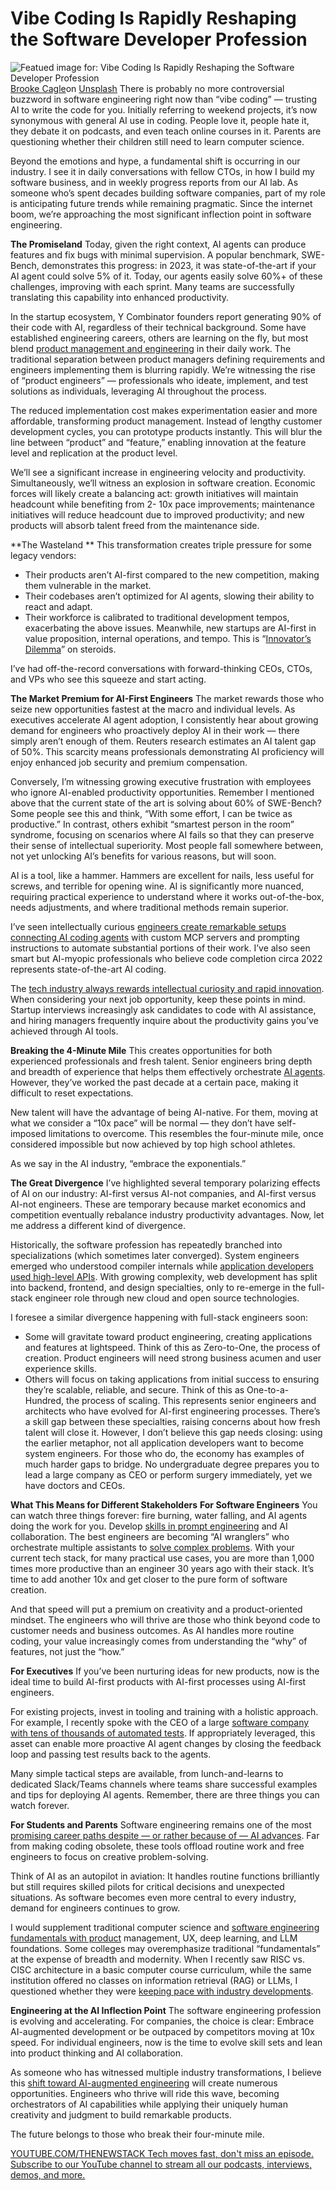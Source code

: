 # Vibe Coding Is Rapidly Reshaping the Software Developer Profession
![Featued image for: Vibe Coding Is Rapidly Reshaping the Software Developer Profession](https://cdn.thenewstack.io/media/2025/04/e79d5e19-brooke-cagle-xcgh5_-qixc-unsplash-1024x683.jpg)
[Brooke Cagle](https://unsplash.com/@brookecagle?utm_content=creditCopyText&utm_medium=referral&utm_source=unsplash)on
[Unsplash](https://unsplash.com/photos/woman-using-laptop-while-sitting-on-chair-xcgh5_-QIXc?utm_content=creditCopyText&utm_medium=referral&utm_source=unsplash)
There is probably no more controversial buzzword in software engineering right now than “vibe coding” — trusting AI to write the code for you. Initially referring to weekend projects, it’s now synonymous with general AI use in coding. People love it, people hate it, they debate it on podcasts, and even teach online courses in it. Parents are questioning whether their children still need to learn computer science.

Beyond the emotions and hype, a fundamental shift is occurring in our industry. I see it in daily conversations with fellow CTOs, in how I build my software business, and in weekly progress reports from our AI lab. As someone who’s spent decades building software companies, part of my role is anticipating future trends while remaining pragmatic. Since the internet boom, we’re approaching the most significant inflection point in software engineering.

**The Promiseland**
Today, given the right context, AI agents can produce features and fix bugs with minimal supervision. A popular benchmark, SWE-Bench, demonstrates this progress: in 2023, it was state-of-the-art if your AI agent could solve 5% of it. Today, our agents easily solve 60%+ of these challenges, improving with each sprint. Many teams are successfully translating this capability into enhanced productivity.

In the startup ecosystem, Y Combinator founders report generating 90% of their code with AI, regardless of their technical background. Some have established engineering careers, others are learning on the fly, but most blend [product management and engineering](https://thenewstack.io/product-managers-and-engineers-must-work-together-for-success/) in their daily work. The traditional separation between product managers defining requirements and engineers implementing them is blurring rapidly. We’re witnessing the rise of “product engineers” — professionals who ideate, implement, and test solutions as individuals, leveraging AI throughout the process.

The reduced implementation cost makes experimentation easier and more affordable, transforming product management. Instead of lengthy customer development cycles, you can prototype products instantly. This will blur the line between “product” and “feature,” enabling innovation at the feature level and replication at the product level.

We’ll see a significant increase in engineering velocity and productivity. Simultaneously, we’ll witness an explosion in software creation. Economic forces will likely create a balancing act: growth initiatives will maintain headcount while benefiting from 2- 10x pace improvements; maintenance initiatives will reduce headcount due to improved productivity; and new products will absorb talent freed from the maintenance side.

**The Wasteland **
This transformation creates triple pressure for some legacy vendors:

- Their products aren’t AI-first compared to the new competition, making them vulnerable in the market.
- Their codebases aren’t optimized for AI agents, slowing their ability to react and adapt.
- Their workforce is calibrated to traditional development tempos, exacerbating the above issues.
Meanwhile, new startups are AI-first in value proposition, internal operations, and tempo. This is “[Innovator’s Dilemma](https://en.wikipedia.org/wiki/The_Innovator%27s_Dilemma)” on steroids.

I’ve had off-the-record conversations with forward-thinking CEOs, CTOs, and VPs who see this squeeze and start acting.

**The Market Premium for AI-First Engineers**
The market rewards those who seize new opportunities fastest at the macro and individual levels. As executives accelerate AI agent adoption, I consistently hear about growing demand for engineers who proactively deploy AI in their work — there simply aren’t enough of them. Reuters research estimates an AI talent gap of 50%. This scarcity means professionals demonstrating AI proficiency will enjoy enhanced job security and premium compensation.

Conversely, I’m witnessing growing executive frustration with employees who ignore AI-enabled productivity opportunities. Remember I mentioned above that the current state of the art is solving about 60% of SWE-Bench? Some people see this and think, “With some effort, I can be twice as productive.” In contrast, others exhibit “smartest person in the room” syndrome, focusing on scenarios where AI fails so that they can preserve their sense of intellectual superiority. Most people fall somewhere between, not yet unlocking AI’s benefits for various reasons, but will soon.

AI is a tool, like a hammer. Hammers are excellent for nails, less useful for screws, and terrible for opening wine. AI is significantly more nuanced, requiring practical experience to understand where it works out-of-the-box, needs adjustments, and where traditional methods remain superior.

I’ve seen intellectually curious [engineers create remarkable setups connecting AI coding agents](https://thenewstack.io/ai-coding-agents-level-up-from-helpers-to-team-players/) with custom MCP servers and prompting instructions to automate substantial portions of their work. I’ve also seen smart but AI-myopic professionals who believe code completion circa 2022 represents state-of-the-art AI coding.

The [tech industry always rewards intellectual curiosity and rapid innovation](https://thenewstack.io/rapid-innovation-in-vehicle-connectivity-is-creating-new-developer-roles/). When considering your next job opportunity, keep these points in mind. Startup interviews increasingly ask candidates to code with AI assistance, and hiring managers frequently inquire about the productivity gains you’ve achieved through AI tools.

**Breaking the 4-Minute Mile**
This creates opportunities for both experienced professionals and fresh talent. Senior engineers bring depth and breadth of experience that helps them effectively orchestrate [AI agents](https://thenewstack.io/how-to-build-an-ai-agent-with-semantic-router-and-llm-tools/). However, they’ve worked the past decade at a certain pace, making it difficult to reset expectations.

New talent will have the advantage of being AI-native. For them, moving at what we consider a “10x pace” will be normal — they don’t have self-imposed limitations to overcome. This resembles the four-minute mile, once considered impossible but now achieved by top high school athletes.

As we say in the AI industry, “embrace the exponentials.”

**The Great Divergence**
I’ve highlighted several temporary polarizing effects of AI on our industry: AI-first versus AI-not companies, and AI-first versus AI-not engineers. These are temporary because market economics and competition eventually rebalance industry productivity advantages. Now, let me address a different kind of divergence.

Historically, the software profession has repeatedly branched into specializations (which sometimes later converged). System engineers emerged who understood compiler internals while [application developers used high-level APIs](https://thenewstack.io/datastax-gas-data-api-for-genai-application-development/). With growing complexity, web development has split into backend, frontend, and design specialties, only to re-emerge in the full-stack engineer role through new cloud and open source technologies.

I foresee a similar divergence happening with full-stack engineers soon:

- Some will gravitate toward product engineering, creating applications and features at lightspeed. Think of this as Zero-to-One, the process of creation. Product engineers will need strong business acumen and user experience skills.
- Others will focus on taking applications from initial success to ensuring they’re scalable, reliable, and secure. Think of this as One-to-a-Hundred, the process of scaling. This represents senior engineers and architects who have evolved for AI-first engineering processes.
There’s a skill gap between these specialties, raising concerns about how fresh talent will close it. However, I don’t believe this gap needs closing: using the earlier metaphor, not all application developers want to become system engineers. For those who do, the economy has examples of much harder gaps to bridge. No undergraduate degree prepares you to lead a large company as CEO or perform surgery immediately, yet we have doctors and CEOs.

**What This Means for Different Stakeholders**
**For Software Engineers**
You can watch three things forever: fire burning, water falling, and AI agents doing the work for you. Develop [skills in prompt engineering](https://thenewstack.io/prompt-engineering-get-llms-to-generate-the-content-you-want/) and AI collaboration. The best engineers are becoming “AI wranglers” who orchestrate multiple assistants to [solve complex problems](https://thenewstack.io/the-complexity-of-solving-performance-problems/). With your current tech stack, for many practical use cases, you are more than 1,000 times more productive than an engineer 30 years ago with their stack. It’s time to add another 10x and get closer to the pure form of software creation.

And that speed will put a premium on creativity and a product-oriented mindset. The engineers who will thrive are those who think beyond code to customer needs and business outcomes. As AI handles more routine coding, your value increasingly comes from understanding the “why” of features, not just the “how.”

**For Executives**
If you’ve been nurturing ideas for new products, now is the ideal time to build AI-first products with AI-first processes using AI-first engineers.

For existing projects, invest in tooling and training with a holistic approach. For example, I recently spoke with the CEO of a large [software company with tens of thousands of automated tests](https://thenewstack.io/no-time-for-test-automation/). If appropriately leveraged, this asset can enable more proactive AI agent changes by closing the feedback loop and passing test results back to the agents.

Many simple tactical steps are available, from lunch-and-learns to dedicated Slack/Teams channels where teams share successful examples and tips for deploying AI agents. Remember, there are three things you can watch forever.

**For Students and Parents**
Software engineering remains one of the most [promising career paths despite — or rather because of — AI advances](https://thenewstack.io/software-engineers-remain-indispensable-in-the-age-of-ai/). Far from making coding obsolete, these tools offload routine work and free engineers to focus on creative problem-solving.

Think of AI as an autopilot in aviation: It handles routine functions brilliantly but still requires skilled pilots for critical decisions and unexpected situations. As software becomes even more central to every industry, demand for engineers continues to grow.

I would supplement traditional computer science and [software engineering fundamentals with product](https://thenewstack.io/tacos-the-key-to-remote-software-engineer-productivity/) management, UX, deep learning, and LLM foundations. Some colleges may overemphasize traditional “fundamentals” at the expense of breadth and modernity. When I recently saw RISC vs. CISC architecture in a basic computer course curriculum, while the same institution offered no classes on information retrieval (RAG) or LLMs, I questioned whether they were [keeping pace with industry developments](https://thenewstack.io/ai-is-evolving-rapidly-heres-how-developers-can-keep-pace/).

**Engineering at the AI Inflection Point**
The software engineering profession is evolving and accelerating. For companies, the choice is clear: Embrace AI-augmented development or be outpaced by competitors moving at 10x speed. For individual engineers, now is the time to evolve skill sets and lean into product thinking and AI collaboration.

As someone who has witnessed multiple industry transformations, I believe this [shift toward AI-augmented engineering](https://thenewstack.io/2023-will-be-the-year-finops-shifts-left-toward-engineering/) will create numerous opportunities. Engineers who thrive will ride this wave, becoming orchestrators of AI capabilities while applying their uniquely human creativity and judgment to build remarkable products.

The future belongs to those who break their four-minute mile.

[
YOUTUBE.COM/THENEWSTACK
Tech moves fast, don't miss an episode. Subscribe to our YouTube
channel to stream all our podcasts, interviews, demos, and more.
](https://youtube.com/thenewstack?sub_confirmation=1)